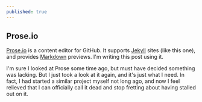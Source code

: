 ```yaml
---
published: true
---
```


## Prose.io

[Prose.io](http://prose.io) is a content editor for GitHub. It supports [Jekyll](http://jekyllrb.com/) sites (like this one), and provides [Markdown](http://daringfireball.net/projects/markdown/) previews. I'm writing this post using it.

I'm sure I looked at Prose some time ago, but must have decided something was lacking. But I just took a look at it again, and it's just what I need. In fact, I had started a similar project myself not long ago, and now I feel relieved that I can officially call it dead and stop fretting about having stalled out on it.
